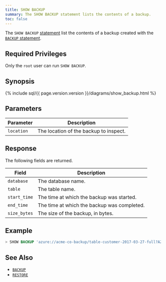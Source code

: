 ```yaml
---
title: SHOW BACKUP
summary: The SHOW BACKUP statement lists the contents of a backup.
toc: false
---
```


The `SHOW BACKUP` [statement](sql-statements.html) list the contents of a backup created
with the [`BACKUP` statement](backup.html).

<div id="toc"></div>

## Required Privileges

Only the `root` user can run `SHOW BACKUP`.

## Synopsis

{% include sql/{{ page.version.version }}/diagrams/show_backup.html %}

## Parameters

Parameter | Description
----------|------------
`location` | The location of the backup to inspect.

## Response

The following fields are returned.

Field | Description
------|------------
`database` | The database name.
`table` | The table name.
`start_time` | The time at which the backup was started.
`end_time` | The time at which the backup was completed.
`size_bytes` | The size of the backup, in bytes.

## Example

~~~ sql
> SHOW BACKUP 'azure://acme-co-backup/table-customer-2017-03-27-full?AZURE_ACCOUNT_KEY=hash&AZURE_ACCOUNT_NAME=acme-co';
~~~

## See Also

- [`BACKUP`](backup.html)
- [`RESTORE`](restore.html)
